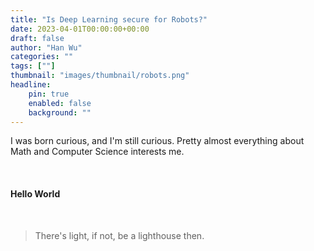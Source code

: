 ```yaml
---
title: "Is Deep Learning secure for Robots?"
date: 2023-04-01T00:00:00+00:00
draft: false
author: "Han Wu"
categories: ""
tags: [""]
thumbnail: "images/thumbnail/robots.png"
headline: 
    pin: true
    enabled: false
    background: ""
---
```


I was born curious, and I'm still curious. Pretty almost everything about Math and Computer Science interests me.

<br />

<h4> Hello World </h4>  

<!--more-->

<br />

> There's light, if not, be a lighthouse then.
